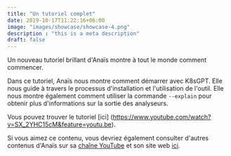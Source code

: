 ```yaml
---
title: "Un tutoriel complet"
date: 2019-10-17T11:22:16+06:00
image: "images/showcase/showcase-4.png"
description : "this is a meta description"
draft: false
---
```


Un nouveau tutoriel brillant d'Anaïs montre à tout le monde comment commencer.

Dans ce tutoriel, Anaïs nous montre comment démarrer avec K8sGPT. Elle nous guide à travers le processus d'installation et l'utilisation de l'outil. Elle nous montre également comment utiliser la commande `--explain` pour obtenir plus d'informations sur la sortie des analyseurs.

Vous pouvez trouver le tutoriel [ici] (https://www.youtube.com/watch?v=SX_2YHC15cM&feature=youtu.be).

Si vous aimez ce contenu, vous devriez également consulter d'autres contenus d'Anaïs sur sa [chaîne YouTube](https://www.youtube.com/@AnaisUrlichs) et son site web [ici](https://anaisurl.com).
